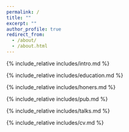 ```yaml
---
permalink: /
title: ""
excerpt: ""
author_profile: true
redirect_from: 
  - /about/
  - /about.html
---
```


<span class='anchor' id='about-me'></span>
{% include_relative includes/intro.md %}

<span class='anchor' id='educations'></span>

{% include_relative includes/education.md %}

<!-- <span class='anchor' id='academia'></span>

{% include_relative includes/academia.md %} -->

<span class='anchor' id='awards'></span>

{% include_relative includes/honers.md %}

<span class='anchor' id='publications'></span>

{% include_relative includes/pub.md %}

<span class='anchor' id='talks'></span>

{% include_relative includes/talks.md %}



<span class='anchor' id='cv'></span>
{% include_relative includes/cv.md %}